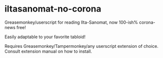 # iltasanomat-no-corona
Greasemonkey/userscript for reading Ilta-Sanomat, now 100-ish% corona-news free!

Easily adaptable to your favorite tabloid!

Requires Greasemonkey/Tampermonkey/any userscript extension of choice. Consult extension manual on how to install.
